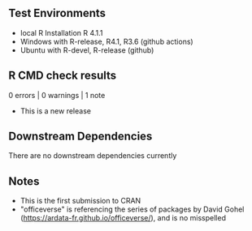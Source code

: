 ## Test Environments

* local R Installation R 4.1.1
* Windows with R-release, R4.1, R3.6 (github actions)
* Ubuntu with R-devel, R-release (github)


## R CMD check results

0 errors | 0 warnings | 1 note

* This is a new release

## Downstream Dependencies

There are no downstream dependencies currently

## Notes

* This is the first submission to CRAN
* "officeverse" is referencing the series of packages by David Gohel (https://ardata-fr.github.io/officeverse/), and is no misspelled
